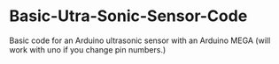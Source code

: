 # Basic-Utra-Sonic-Sensor-Code
Basic code for an Arduino ultrasonic sensor with an Arduino MEGA (will work with uno if you change pin numbers.)
